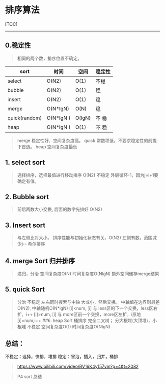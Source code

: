 # 排序算法
[TOC]
****


## 0.稳定性
> 相同的两个数，排序位置不确定。

|  sort   |  时间   | 空间 | 稳定性|
| --- | --- | --- | --- | 
| select    | O(N2) | O(1) | 不稳 | 
| bubble   |O(N2) | O(1) |  稳 | 
| insert     |O(N2) | O(1) |  稳 | 
| merge |O(N*lgN) | O(N) |  稳 | 
| quick(random) |O(N*lgN ) | O(lgN) |  不 稳 | 
| heap |O(N*lgN ) | O(1) |  不 稳 | 
> merge 稳定性好，空间复杂度高。
>quick 常数项低，不要求稳定性的前提下首选。
> heap 空间复杂度最低



## 1. select sort
> 选择排序，选择最值进行移动排序 O(N2) 不稳定
> 外层循环-1，因为j=i+1要确定有值。
## 2. Bubble sort
> 前后两数大小交换, 后面的数字先排好 O(N2)
## 3. Insert sort
> 与左侧比对大小。 排序性能与初始化状态有关。O(N2)
> 左侧有数，范围减少j--
> 希尔排序
## 4. merge Sort 归并排序
>递归，分治
> 空间复杂度O(N) 时间复杂度O(NlgN)
> 额外空间储存merge结果
## 5. quick Sort
>分治 不稳定
> 左右同时搜索与中轴 大或小，然后交换。 中轴值在边界则最差O(N2), 中轴随机O(N*lgN)
>[i]<num, [i] 与 less区的下一个交换，less区右扩，i++
>[i]>num, [i] 与 more区前一个交换，more区左扩，i原地
>[i]=num,i++
##6. heap Sort 桶排序
> 完全二叉树； 分大根堆(大顶堆)，小根堆 不稳定
> 空间复杂度O(1) 时间复杂度O(NlgN)
>

## 总结：

不稳定：选择，快排，堆排
稳定：冒泡，插入，归并，桶排
> https://www.bilibili.com/video/BV16K4y157vm?p=4&t=2082


> P4 sort 总结

